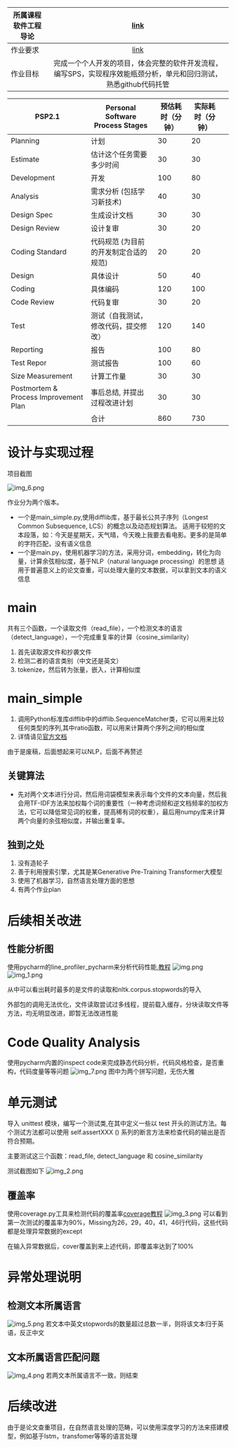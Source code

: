 | 所属课程软件工程导论 |        [link](https://edu.cnblogs.com/campus/gdgy/CSGrade21-12)         |
|------------|:-----------------------------------------------------------------------:|
| 作业要求       | [link](https://edu.cnblogs.com/campus/gdgy/CSGrade21-12/homework/13014) |
| 作业目标       |      完成一个个人开发的项目，体会完整的软件开发流程，编写SPS，实现程序效能瓶颈分析，单元和回归测试，熟悉github代码托管      |



| PSP2.1 | Personal Software Process Stages | 预估耗时（分钟） | 实际耗时（分钟） ||
|---|---|----------|----------|---|
|Planning| 计划| 30       | 20       |
|Estimate|估计这个任务需要多少时间| 30       | 30       |
|Development|开发| 100      | 80       |
|Analysis|需求分析 (包括学习新技术)| 40       | 30       |
|Design Spec|生成设计文档| 30       | 30       |
|Design Review|设计复审| 30       | 20       |
|Coding Standard|代码规范 (为目前的开发制定合适的规范)| 20       | 20       |
|Design|具体设计| 50       | 40       |
|Coding|具体编码| 120      | 100      |
|Code Review|代码复审| 30       | 20       |
|Test|测试（自我测试，修改代码，提交修改）| 120      | 140      |
|Reporting|报告| 100      | 80       |
|Test Repor|测试报告| 100      | 60       |
|Size Measurement|计算工作量| 30       | 30       |
|Postmortem & Process Improvement Plan|事后总结, 并提出过程改进计划| 30       | 30       |
||合计| 860      | 730      |


# 设计与实现过程
项目截图

![img_6.png](img_6.png)

作业分为两个版本。
+ 一个是main_simple.py,使用difflib库，基于最长公共子序列（Longest Common Subsequence, LCS）的概念以及动态规划算法。
适用于较短的文本段落，如：今天是星期天，天气晴，今天晚上我要去看电影。更多的是简单的字符匹配，没有语义信息
+ 一个是main.py，使用机器学习的方法，采用分词，embedding，转化为向量，计算余弦相似度，基于NLP（natural language processing）的思想
适用于普遍意义上的论文查重，可以处理大量的文本数据，可以拿到文本的语义信息


# main
共有三个函数，一个读取文件（read_file），一个检测文本的语言（detect_language），一个完成重复率的计算（cosine_similarity）
1. 首先读取源文件和抄袭文件
2. 检测二者的语言类别（中文还是英文）
3. tokenize，然后转为张量，嵌入，计算相似度


# main_simple
1. 调用Python标准库difflib中的difflib.SequenceMatcher类，它可以用来比较任何类型的序列,其中ratio函数，可以用来计算两个序列之间的相似度
2. 详情请见[官方文档](https://docs.python.org/3/library/difflib.html)

由于是废稿，后面想起来可以NLP，后面不再赘述



## 关键算法
+ 先对两个文本进行分词，然后用词袋模型来表示每个文件的文本向量，然后我会用TF-IDF方法来加权每个词的重要性（一种考虑词频和逆文档频率的加权方法，它可以降低常见词的权重，提高稀有词的权重），最后用numpy库来计算两个向量的余弦相似度，并输出重复率。
## 独到之处
1. 没有造轮子
2. 善于利用搜索引擎，尤其是某Generative Pre-Training Transformer大模型
3. 使用了机器学习，自然语言处理方面的思想
4. 有两个作业plan

# 后续相关改进
## 性能分析图
使用pycharm的line_profiler_pycharm来分析代码性能,[教程](https://zhuanlan.zhihu.com/p/215302708)
![img.png](img.png)
![img_1.png](img_1.png)

从中可以看出耗时最多的是文件的读取和nltk.corpus.stopwords的导入

外部包的调用无法优化，文件读取尝试过多线程，提前载入缓存，分块读取文件等方法，均无明显改进，即暂无法改进性能

# Code Quality Analysis
使用pycharm内置的inspect code来完成静态代码分析，代码风格检查，是否重构，代码度量等等问题
![img_7.png](img_7.png)
图中为两个拼写问题，无伤大雅
# 单元测试



导入 unittest 模块，编写一个测试类,在其中定义一些以 test 开头的测试方法。每个测试方法都可以使用 self.assertXXX () 系列的断言方法来检查代码的输出是否符合预期。

主要测试这三个函数：read_file, detect_language 和 cosine_similarity

测试截图如下
![img_2.png](img_2.png)

## 覆盖率
使用coverage.py工具来检测代码的覆盖率[coverage教程](https://cloud.tencent.com/developer/article/1646147)
![img_3.png](img_3.png)
可以看到第一次测试的覆盖率为90%，Missing为26，29，40，41，46行代码，这些代码都是处理异常数据的except

在输入异常数据后，cover覆盖到来上述代码，即覆盖率达到了100%

# 异常处理说明
## 检测文本所属语言
![img_5.png](img_5.png)
若文本中英文stopwords的数量超过总数一半，则将该文本归于英语，反正中文
## 文本所属语言匹配问题
![img_4.png](img_4.png)
若两文本所属语言不一致，则结束

# 后续改进
由于是论文查重项目，在自然语言处理的范畴，可以使用深度学习的方法来搭建模型，例如基于lstm，transfomer等等的语言处理

 

 

